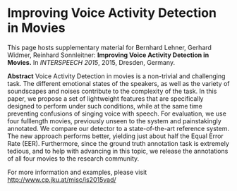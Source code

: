 # Improving Voice Activity Detection in Movies
This page hosts supplementary material for
Bernhard Lehner, Gerhard Widmer, Reinhard Sonnleitner: **Improving Voice Activity Detection in Movies.** In *INTERSPEECH 2015*, 2015, Dresden, Germany.

**Abstract**
Voice Activity Detection in movies is a non-trivial and challenging task. The different emotional states of the speakers, as well as the variety of soundscapes and noises contribute to the complexity of the task. In this paper, we propose a set of lightweight features that are specifically designed to perform under such conditions, while at the same time preventing confusions of singing voice with speech. For evaluation, we use four fulllength movies, previously unseen to the system and painstakingly annotated. We compare our detector to a state-of-the-art reference system. The new approach performs better, yielding just about half the Equal Error Rate (EER). Furthermore, since the ground truth annotation task is extremely tedious, and to help with advancing in this topic, we release the annotations of all four movies to the research community.


For more information and examples, please visit
http://www.cp.jku.at/misc/is2015vad/

